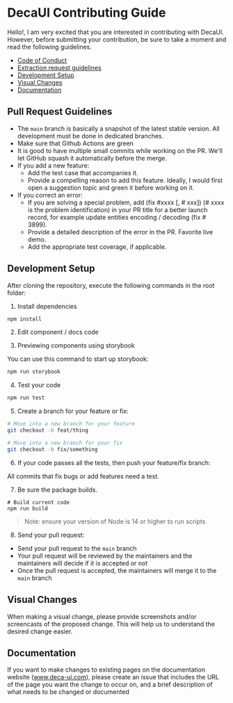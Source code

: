 # DecaUI Contributing Guide

Hello!, I am very excited that you are interested in contributing with DecaUI. However, before submitting your contribution, be sure to take a moment and read the following guidelines.

- [Code of Conduct](https://github.com/deca-org/deca-ui/blob/main/CODE_OF_CONDUCT.md)
- [Extraction request guidelines](#pull-request-guidelines)
- [Development Setup](#development-setup)
- [Visual Changes](#visual-changes)
- [Documentation](#documentation)

## Pull Request Guidelines

- The `main` branch is basically a snapshot of the latest stable version. All development must be done in dedicated branches.
- Make sure that Github Actions are green
- It is good to have multiple small commits while working on the PR. We'll let GitHub squash it automatically before the merge.
- If you add a new feature:
  - Add the test case that accompanies it.
  - Provide a compelling reason to add this feature. Ideally, I would first open a suggestion topic and green it before working on it.
- If you correct an error:
  - If you are solving a special problem, add (fix #xxxx [, # xxx]) (# xxxx is the problem identification) in your PR title for a better launch record, for example update entities encoding / decoding (fix # 3899).
  - Provide a detailed description of the error in the PR. Favorite live demo.
  - Add the appropriate test coverage, if applicable.

## Development Setup

After cloning the repository, execute the following commands in the root folder:

1. Install dependencies

```bash
npm install
```

2. Edit component / docs code

3. Previewing components using storybook

You can use this command to start up storybook:

```bash
npm run storybook
```

4. Test your code

```bash
npm run test
```

5. Create a branch for your feature or fix:

```bash
# Move into a new branch for your feature
git checkout -b feat/thing
```

```bash
# Move into a new branch for your fix
git checkout -b fix/something
```

6. If your code passes all the tests, then push your feature/fix branch:

All commits that fix bugs or add features need a test.

7. Be sure the package builds.

```
# Build current code
npm run build
```

> Note: ensure your version of Node is 14 or higher to run scripts

8. Send your pull request:

- Send your pull request to the `main` branch
- Your pull request will be reviewed by the maintainers and the maintainers will decide if it is accepted or not
- Once the pull request is accepted, the maintainers will merge it to the `main` branch

## Visual Changes

When making a visual change, please provide screenshots
and/or screencasts of the proposed change. This will help us to understand the
desired change easier.

## Documentation

If you want to make changes to existing pages on the documentation website (www.deca-ui.com),
please create an issue that includes the URL of the page you want the change to occur on, and a brief
description of what needs to be changed or documented



